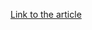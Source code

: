 [Link to the article](https://blag.nullteilerfrei.de/2021/10/03/using-windows-sandbox-for-malware-analysis/)
